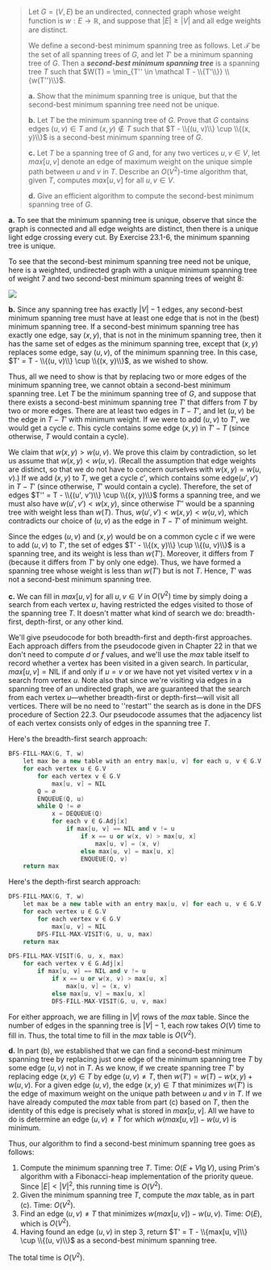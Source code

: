 > Let $G = (V, E)$ be an undirected, connected graph whose weight function is $w: E \rightarrow \mathbb R$, and suppose that $|E| \ge |V|$ and all edge weights are distinct.
>
> We define a second-best minimum spanning tree as follows. Let $\mathcal T$ be the set of all spanning trees of $G$, and let $T'$ be a minimum spanning tree of $G$. Then a ***second-best minimum spanning tree*** is a spanning tree $T$ such that $W(T) = \min_{T'' \in \mathcal T - \\{T'\\}} \\{w(T'')\\}$.
>
> **a.** Show that the minimum spanning tree is unique, but that the second-best minimum spanning tree need not be unique.
>
> **b.** Let $T$ be the minimum spanning tree of $G$. Prove that $G$ contains edges $(u, v) \in T$ and $(x, y) \notin T$ such that $T - \\{(u, v)\\} \cup \\{(x, y)\\}$ is a second-best minimum spanning tree of $G$.
>
> **c.** Let $T$ be a spanning tree of $G$ and, for any two vertices $u, v \in V$, let $max[u, v]$ denote an edge of maximum weight on the unique simple path between $u$ and $v$ in $T$. Describe an $O(V^2)$-time algorithm that, given $T$, computes $max[u, v]$ for all $u, v \in V$.
>
> **d.** Give an efficient algorithm to compute the second-best minimum spanning tree of $G$.

**a.** To see that the minimum spanning tree is unique, observe that since the graph is connected and all edge weights are distinct, then there is a unique light edge crossing every cut. By Exercise 23.1-6, the minimum spanning tree is unique.

To see that the second-best minimum spanning tree need not be unique, here is a weighted, undirected graph with a unique minimum spanning tree of weight $7$ and two second-best minimum spanning trees of weight $8$:

![](https://i.imgur.com/c4RLMzf.png?width=25rem)

**b.** Since any spanning tree has exactly $|V| - 1$ edges, any second-best minimum spanning tree must have at least one edge that is not in the (best) minimum spanning tree. If a second-best minimum spanning tree has exactly one edge, say $(x, y)$, that is not in the minimum spanning tree, then it has the same set of edges as the minimum spanning tree, except that $(x, y)$ replaces some edge, say $(u, v)$, of the minimum spanning tree. In this case, $T' = T - \\{(u, v)\\} \cup \\{(x, y)\\}$, as we wished to show.

Thus, all we need to show is that by replacing two or more edges of the minimum spanning tree, we cannot obtain a second-best minimum spanning tree. Let $T$ be the minimum spanning tree of $G$, and suppose that there exists a second-best minimum spanning tree $T'$ that differs from $T$ by two or more edges. There are at least two edges in $T - T'$, and let $(u, v)$ be the edge in $T - T'$ with minimum weight. If we were to add $(u, v)$ to $T'$, we would get a cycle $c$. This cycle contains some edge $(x, y)$ in $T' - T$ (since otherwise, $T$ would contain a cycle).

We claim that $w(x, y) > w(u, v)$. We prove this claim by contradiction, so let us assume that $w(x, y) < w(u, v)$. (Recall the assumption that edge weights are distinct, so that we do not have to concern ourselves with $w(x, y) = w(u, v)$.) If we add $(x, y)$ to $T$, we get a cycle $c'$, which contains some edge$(u', v')$ in $T - T'$ (since otherwise, $T'$ would contain a cycle). Therefore, the set of edges $T'' = T - \\{(u', v')\\} \cup \\{(x, y)\\}$ forms a spanning tree, and we must also have $w(u', v') < w(x, y)$, since otherwise $T''$ would be a spanning tree with weight less than $w(T)$. Thus, $w(u', v') < w(x, y) < w(u, v)$, which contradicts our choice of $(u, v)$ as the edge in $T - T'$ of minimum weight.

Since the edges $(u, v)$ and $(x, y)$ would be on a common cycle $c$ if we were to add $(u, v)$ to $T'$, the set of edges $T' - \\{(x, y)\\} \cup \\{(u, v)\\}$ is a spanning tree, and its weight is less than $w(T')$. Moreover, it differs from $T$ (because it differs from $T'$ by only one edge). Thus, we have formed a spanning tree whose weight is less than $w(T')$ but is not $T$. Hence, $T'$ was not a second-best minimum spanning tree.

**c.** We can fill in $max[u, v]$ for all $u, v \in V$ in $O(V^2)$ time by simply doing a search from each vertex $u$, having restricted the edges visited to those of the spanning tree $T$. It doesn't matter what kind of search we do: breadth-first, depth-first, or any other kind.

We'll give pseudocode for both breadth-first and depth-first approaches. Each approach differs from the pseudocode given in Chapter 22 in that we don't need to compute $d$ or $f$ values, and we'll use the $max$ table itself to record whether a vertex has been visited in a given search. In particular, $max[u, v] = \text{NIL}$ if and only if $u = v$ or we have not yet visited vertex $v$ in a search from vertex $u$. Note also that since we're visiting via edges in a spanning tree of an undirected graph, we are guaranteed that the search from each vertex $u$—whether breadth-first or depth-first—will visit all vertices. There will be no need to ''restart'' the search as is done in the $\text{DFS}$ procedure of Section 22.3. Our pseudocode assumes that the adjacency list of each vertex consists only of edges in the spanning tree $T$.

Here's the breadth-first search approach:

```cpp
BFS-FILL-MAX(G, T, w)
    let max be a new table with an entry max[u, v] for each u, v ∈ G.V
    for each vertex u ∈ G.V
        for each vertex v ∈ G.V
            max[u, v] = NIL
        Q = ∅
        ENQUEUE(Q, u)
        while Q != ∅
            x = DEQUEUE(Q)
            for each v ∈ G.Adj[x]
                if max[u, v] == NIL and v != u
                    if x == u or w(x, v) > max[u, x]
                        max[u, v] = (x, v)
                    else max[u, v] = max[u, x]
                    ENQUEUE(Q, v)
    return max
```

Here's the depth-first search approach:

```cpp
DFS-FILL-MAX(G, T, w)
    let max be a new table with an entry max[u, v] for each u, v ∈ G.V 
    for each vertex u ∈ G.V
        for each vertex v ∈ G.V
            max[u, v] = NIL
        DFS-FILL-MAX-VISIT(G, u, u, max)
    return max
```

```cpp
DFS-FILL-MAX-VISIT(G, u, x, max)
    for each vertex v ∈ G.Adj[x]
        if max[u, v] == NIL and v != u
            if x == u or w(x, v) > max[u, x]
                max[u, v] = (x, v)
            else max[u, v] = max[u, x]
            DFS-FILL-MAX-VISIT(G, u, v, max)
```

For either approach, we are filling in $|V|$ rows of the $max$ table. Since the number of edges in the spanning tree is $|V| - 1$, each row takes $O(V)$ time to fill in. Thus, the total time to fill in the $max$ table is $O(V^2)$.

**d.** In part (b), we established that we can find a second-best minimum spanning tree by replacing just one edge of the minimum spanning tree $T$ by some edge $(u, v)$ not in $T$. As we know, if we create spanning tree $T'$ by replacing edge $(x, y) \in T$ by edge $(u, v) \ne T$, then $w(T') = w(T) - w(x, y) + w(u, v)$. For a given edge $(u, v)$, the edge $(x, y) \in T$ that minimizes $w(T')$ is the edge of maximum weight on the unique path between $u$ and $v$ in $T$. If we have already computed the $max$ table from part \(c\) based on $T$, then the identity of this edge is precisely what is stored in $max[u, v]$. All we have to do is determine an edge $(u, v) \ne T$ for which $w(max[u, v]) - w(u, v)$ is minimum.

Thus, our algorithm to find a second-best minimum spanning tree goes as follows:

1. Compute the minimum spanning tree $T$. Time: $O(E + V\lg V)$, using Prim's algorithm with a Fibonacci-heap implementation of the priority queue. Since $|E| < |V|^2$, this running time is $O(V^2)$.
2. Given the minimum spanning tree $T$, compute the $max$ table, as in part \(c\). Time: $O(V^2)$.
3. Find an edge $(u, v) \ne T$ that minimizes $w(max[u, v]) - w(u, v)$. Time: $O(E)$, which is $O(V^2)$.
4. Having found an edge $(u, v)$ in step 3, return $T' = T - \\{max[u, v]\\} \cup \\{(u, v)\\}$ as a second-best minimum spanning tree.

The total time is $O(V^2)$.